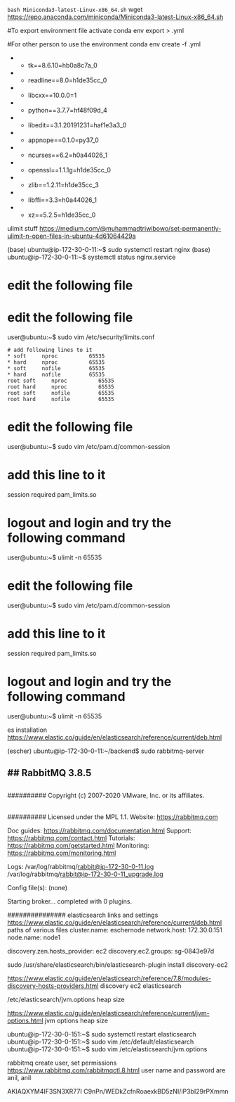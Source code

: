 `bash Miniconda3-latest-Linux-x86_64.sh`
wget https://repo.anaconda.com/miniconda/Miniconda3-latest-Linux-x86_64.sh

#To export environment file
activate <environment-name>
conda env export > <environment-name>.yml

#For other person to use the environment
conda env create -f <environment-name>.yml

- - tk==8.6.10=hb0a8c7a_0
- - readline==8.0=h1de35cc_0
- - libcxx==10.0.0=1
- - python==3.7.7=hf48f09d_4
- - libedit==3.1.20191231=haf1e3a3_0
- - appnope==0.1.0=py37_0
- - ncurses==6.2=h0a44026_1
- - openssl==1.1.1g=h1de35cc_0
- - zlib==1.2.11=h1de35cc_3
- - libffi==3.3=h0a44026_1
- - xz==5.2.5=h1de35cc_0

ulimit stuff
https://medium.com/@muhammadtriwibowo/set-permanently-ulimit-n-open-files-in-ubuntu-4d61064429a

(base) ubuntu@ip-172-30-0-11:~$ sudo systemctl restart nginx
(base) ubuntu@ip-172-30-0-11:~$ systemctl status nginx.service

# edit the following file

# edit the following file

user@ubuntu:~\$ sudo vim /etc/security/limits.conf

```
# add following lines to it
* soft     nproc          65535
* hard     nproc          65535
* soft     nofile         65535
* hard     nofile         65535
root soft     nproc          65535
root hard     nproc          65535
root soft     nofile         65535
root hard     nofile         65535
```

# edit the following file

user@ubuntu:~\$ sudo vim /etc/pam.d/common-session

# add this line to it

session required pam_limits.so

# logout and login and try the following command

user@ubuntu:~\$ ulimit -n
65535

# edit the following file

user@ubuntu:~\$ sudo vim /etc/pam.d/common-session

# add this line to it

session required pam_limits.so

# logout and login and try the following command

user@ubuntu:~\$ ulimit -n
65535

es installation
https://www.elastic.co/guide/en/elasticsearch/reference/current/deb.html

(escher) ubuntu@ip-172-30-0-11:~/backend\$ sudo rabbitmq-server

## ## RabbitMQ 3.8.5

##

########## Copyright (c) 2007-2020 VMware, Inc. or its affiliates.

######

########## Licensed under the MPL 1.1. Website: https://rabbitmq.com

Doc guides: https://rabbitmq.com/documentation.html
Support: https://rabbitmq.com/contact.html
Tutorials: https://rabbitmq.com/getstarted.html
Monitoring: https://rabbitmq.com/monitoring.html

Logs: /var/log/rabbitmq/rabbit@ip-172-30-0-11.log
/var/log/rabbitmq/rabbit@ip-172-30-0-11_upgrade.log

Config file(s): (none)

Starting broker... completed with 0 plugins.

############### elasticsearch links and settings
https://www.elastic.co/guide/en/elasticsearch/reference/current/deb.html paths of various files
cluster.name: eschernode
network.host: 172.30.0.151
node.name: node1

discovery.zen.hosts_provider: ec2
discovery.ec2.groups: sg-0843e97d

sudo /usr/share/elasticsearch/bin/elasticsearch-plugin install discovery-ec2

https://www.elastic.co/guide/en/elasticsearch/reference/7.8/modules-discovery-hosts-providers.html discovery ec2 elasticsearch

/etc/elasticsearch/jvm.options heap size

https://www.elastic.co/guide/en/elasticsearch/reference/current/jvm-options.html jvm options heap size

ubuntu@ip-172-30-0-151:~$ sudo systemctl restart elasticsearch
ubuntu@ip-172-30-0-151:~$ sudo vim /etc/default/elasticsearch
ubuntu@ip-172-30-0-151:~\$ sudo vim /etc/elasticsearch/jvm.options

rabbitmq create user, set permissions
https://www.rabbitmq.com/rabbitmqctl.8.html
user name and password are anil, anil

AKIAQXYM4IF3SN3XR77I
C9nPn/WEDkZcfnRoaexkBD5zNI/iP3bI29rPXmmn
